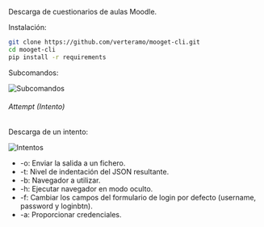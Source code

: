 Descarga de cuestionarios de aulas Moodle.

Instalación:
```sh
git clone https://github.com/verteramo/mooget-cli.git
cd mooget-cli
pip install -r requirements
```

Subcomandos:

![Subcomandos](https://github.com/verteramo/mooget-cli/assets/49007909/2bcc920a-b6d9-4b89-be23-907c0f590158)


###### Attempt (Intento)
Descarga de un intento:

![Intentos](https://github.com/verteramo/mooget-cli/assets/49007909/232e5231-ff74-4fda-bb38-4e5d8254f64d)

- -o: Enviar la salida a un fichero.
- -t: Nivel de indentación del JSON resultante.
- -b: Navegador a utilizar.
- -h: Ejecutar navegador en modo oculto.
- -f: Cambiar los campos del formulario de login por defecto (username, password y loginbtn).
- -a: Proporcionar credenciales.
